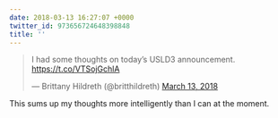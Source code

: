 ```yaml
---
date: 2018-03-13 16:27:07 +0000
twitter_id: 973656724648398848
title: ''
---
```


<blockquote class="twitter-tweet"><p lang="en" dir="ltr">I had some thoughts on today’s USLD3 announcement. <a href="https://t.co/VTSojGchlA">https://t.co/VTSojGchlA</a></p>&mdash; Brittany Hildreth (@britthildreth) <a href="https://twitter.com/britthildreth/status/973652317353410560?ref_src=twsrc%5Etfw">March 13, 2018</a></blockquote>
<script async src="https://platform.twitter.com/widgets.js" charset="utf-8"></script>

This sums up my thoughts more intelligently than I can at the moment.
